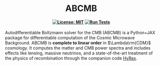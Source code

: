 <h1 align="center">
ABCMB<!-- omit from toc -->
</h1>
<h4 align="center">

[![License: MIT](https://img.shields.io/badge/License-MIT-red.svg)](https://opensource.org/licenses/MIT)
[![Run Tests](https://github.com/TonyZhou729/ABCMB/actions/workflows/accuracy.yml/badge.svg)](https://github.com/TonyZhou729/ABCMB/actions/workflows/accuracy.yml)
<!--[![arXiv](https://img.shields.io/badge/arXiv-2408.14538%20-green.svg)](https://arxiv.org/abs/2408.14538) -->

</h4>

Autodifferentiable Boltzmann solver for the CMB (ABCMB) is a Python+JAX package for differentiable computation of the Cosmic Microwave Background.  ABCMB is **complete to linear order** in $\Lambda\rm{CDM}$ cosmology.  It computes the matter and CMB power spectra and includes effects like lensing, massive neutrinos, and a state-of-the-art treatment of the physics of recombination through the companion code [HyRex](https://github.com/TonyZhou729/HyRex).

